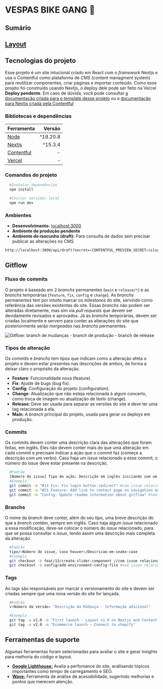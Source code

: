 # VESPAS BIKE GANG :honeybee:

## Sumário

## [Layout](https://www.figma.com/design/jsvDCI2ZQxafnYibi1difD/Site-Vespas?node-id=0-1&p=f&t=mTE0yP3Xutl0zkMg-0)

## Tecnologias do projeto
Esse projeto é um site intucional criado em React com o *framework* Nextjs e usa o Contentful como plataforma de *CMS* (content managment system) para reutilizar componentes, criar páginas e importar conteúdo.
Como esse projeto foi construído usando Nextjs, o deploy dele pode ser feito na Vercel **Deploy pendente**.
Em caso de dúvida, você pode consultar [a documentação criada para o template desse projeto](https://github.com/vercel/next.js/tree/canary/examples/cms-contentful) ou a [documentação para Nextjs criada pela Contentful](https://www.contentful.com/nextjs-starter/)

### Bibliotecas e dependências
|Ferramenta|Versão|
|-|-:|
|[Node](https://nodejs.org/en)|^18.20.8|
|[Nextjs](https://nextjs.org/)|^15.3.4|
|[Contentful](https://www.contentful.com/)|-|
|[Vercel](https://vercel.com)|-|

### Comandos do projeto
``` bash
  #Instalar dependências
  npm install

  #Iniciar servidor local
  npm run dev
```

### Ambientes
- **Desenvolvimento:** [localhost:3000](http://localhost:3000)
- **Ambiente de produção pendente**
- **Ambiente de rascunho (draft):** Para consulta de dados sem precisar publicar as alterações no CMS
``` bash
http://localhost:3000/api/draft?secret=<CONTENTFUL_PREVIEW_SECRET>&slug={entry.fields.slug}
```

## Gitflow
### Fluxo de commits
O projeto é baseado em 2 *branchs* permanentes (`main` e `release/*`) e as *branchs* temporárias (`feature`, `fix`, `config` e `change`). As *branchs* permanentes tem por intuito marcar os *milestones* do site, servindo como referência das versões existentes do site. Essas *branchs* não podem ser alteradas diretamente, mas sim via *pull requests* que devem ser devidamente revisados e aprovados.
Já as *branchs* temporárias, devem ser criadas localmente e servem para conter as alterações do site que posteriormente serão *mergeadas* nas *branchs* permanentes.

![Gitflow: branch de mudanças - branch de produção - branch de release](./public/documentation/git-flow.png)

### Tipos de alteração
Os commits e *branchs* tem tipos que indicam como a alteração afeta o projeto e devem estar presentes nas descrições de ambos, de forma a deixar claro o propósito da alteração.
- **Feature**: Funcionalidade nova (feature).
- **Fix**: Ajuste de bugs (bug fix).
- **Config**: Configuração do projeto (configuration).
- **Change**: Atualização que não esteja relacionada à algum concerto, como troca de imagem ou atualização de texto (change).
- **Release**: Deve ser usada para separar as versões do site e deve ter uma tag relacionada a ela.
- **Main**: A *branch* principal do projeto, usada para gerar os deploys em produção.
  
### Commits
Os commits devem conter uma descrição clara das alterações que foram feitas, em inglês. Eles não devem conter mais do que uma alteração em cada commit e precisam indicar a ação que o commit faz (começe a descrição com um verbo). Caso haja um *issue* relacionado a esse commit, o número do *issue* deve estar presente na descrição.
``` bash
  #Padrão
  [Número do issue] Tipo de ação: Descrição em inglês iniciando com um verbo
  #Exemplo
  git commit -m "#13 Fix: Fix login button redirect" #com issue relacionado
  git commit -m "#21 Feature: Add link to contact page on navigation menu" #com issue relacionado
  git commit -m "Config: Update readme information about gitflow" #sem issue relacionado
```

### Branchs
O nome da *branch* deve conter, além do seu tipo, uma breve descrição do que a *branch* contém, sempre em inglês. Caso haja algum *issue* relacionado a essa modificação, deve-se colocar o número do *issue* relacionado, para que se possa consultar o *issue*, tendo assim uma descrição mais completa da alteração.
``` bash
  #Padrão
  tipo/<Número do issue, caso houver>/Descricao-em-snake-case
  #Exemplo
  git checkout -b feat/13/create-slider-component //com issue relacionado #com issue relacionado
  git checkout -b config/add-environment-config-file #sem issue relacionado
```

### Tags
As tags são responsáveis por marcar o versionamento do site e devem ser criadas sempre que uma nova versão do site for lançada.
```bash
  #Padrão
  v<Número da versão> "Descrição da Mudança - Informação adicional"

  #Exemplo
  git tag -a v1.0 -m "First launch - Layout v1.0 on Nextjs and Contentful"
  git tag -a v2.0 -m "Ecommerce launch - Connect to shopify"
```

## Ferramentas de suporte
Algumas ferramentas foram selecionadas para avaliar o site e gerar insights para melhoria do código e layout.
- **[Google Lighthouse:](https://developer.chrome.com/docs/lighthouse?hl=pt-br)** Avalia a perfomance do site, análisando tópicos importantes como tempo de carregamento e SEO.
- **[Wave:](https://wave.webaim.org/)** Ferramenta de análise de acessibilidade, sugerindo melhorias e pontos que merecem atenção.